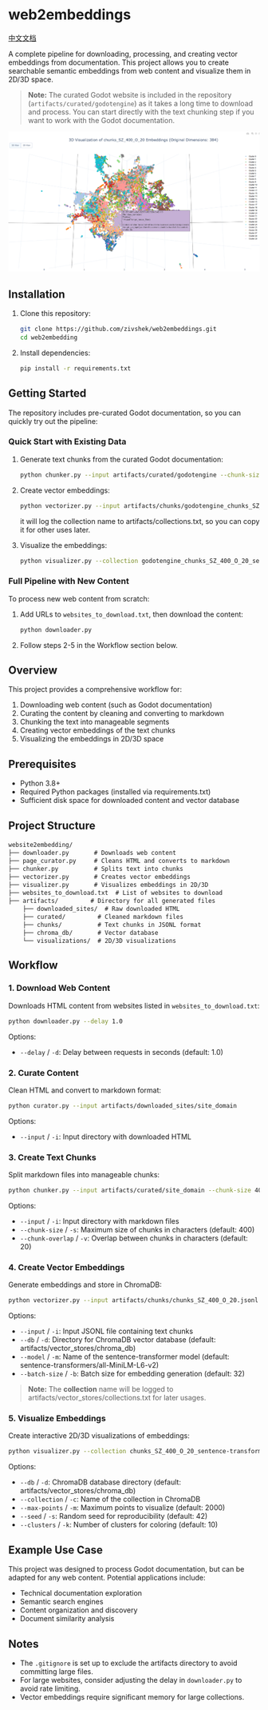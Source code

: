 # web2embeddings

[中文文档](README_cn.md)

A complete pipeline for downloading, processing, and creating vector embeddings from documentation. This project allows you to create searchable semantic embeddings from web content and visualize them in 2D/3D space.

> **Note:** The curated Godot website is included in the repository (`artifacts/curated/godotengine`) as it takes a long time to download and process. You can start directly with the text chunking step if you want to work with the Godot documentation.

![Visualization Screenshot](assets/visualization_screenshot.png)

## Installation

1. Clone this repository:
   ```bash
   git clone https://github.com/zivshek/web2embeddings.git
   cd web2embedding
   ```

2. Install dependencies:
   ```bash
   pip install -r requirements.txt
   ```

## Getting Started

The repository includes pre-curated Godot documentation, so you can quickly try out the pipeline:

### Quick Start with Existing Data

1. Generate text chunks from the curated Godot documentation:
   ```bash
   python chunker.py --input artifacts/curated/godotengine --chunk-size 400 --chunk-overlap 20
   ```

2. Create vector embeddings:
   ```bash
   python vectorizer.py --input artifacts/chunks/godotengine_chunks_SZ_400_O_20.jsonl
   ```
   it will log the collection name to artifacts/collections.txt, so you can copy it for other uses later.

3. Visualize the embeddings:
   ```bash
   python visualizer.py --collection godotengine_chunks_SZ_400_O_20_sentence-transformers_all-MiniLM-L6-v2
   ```

### Full Pipeline with New Content

To process new web content from scratch:

1. Add URLs to `websites_to_download.txt`, then download the content:
   ```bash
   python downloader.py
   ```

2. Follow steps 2-5 in the Workflow section below.

## Overview

This project provides a comprehensive workflow for:

1. Downloading web content (such as Godot documentation)
2. Curating the content by cleaning and converting to markdown
3. Chunking the text into manageable segments
4. Creating vector embeddings of the text chunks
5. Visualizing the embeddings in 2D/3D space

## Prerequisites

- Python 3.8+
- Required Python packages (installed via requirements.txt)
- Sufficient disk space for downloaded content and vector database

## Project Structure

```
website2embedding/
├── downloader.py       # Downloads web content
├── page_curator.py     # Cleans HTML and converts to markdown
├── chunker.py          # Splits text into chunks
├── vectorizer.py       # Creates vector embeddings
├── visualizer.py       # Visualizes embeddings in 2D/3D
├── websites_to_download.txt  # List of websites to download
├── artifacts/         # Directory for all generated files
    ├── downloaded_sites/  # Raw downloaded HTML
    ├── curated/         # Cleaned markdown files
    ├── chunks/          # Text chunks in JSONL format
    ├── chroma_db/       # Vector database
    └── visualizations/  # 2D/3D visualizations
```

## Workflow

### 1. Download Web Content

Downloads HTML content from websites listed in `websites_to_download.txt`:

```bash
python downloader.py --delay 1.0
```

Options:
- `--delay` / `-d`: Delay between requests in seconds (default: 1.0)

### 2. Curate Content

Clean HTML and convert to markdown format:

```bash
python curator.py --input artifacts/downloaded_sites/site_domain
```

Options:
- `--input` / `-i`: Input directory with downloaded HTML

### 3. Create Text Chunks

Split markdown files into manageable chunks:

```bash
python chunker.py --input artifacts/curated/site_domain --chunk-size 400 --chunk-overlap 20
```

Options:
- `--input` / `-i`: Input directory with markdown files
- `--chunk-size` / `-s`: Maximum size of chunks in characters (default: 400)
- `--chunk-overlap` / `-v`: Overlap between chunks in characters (default: 20)

### 4. Create Vector Embeddings

Generate embeddings and store in ChromaDB:

```bash
python vectorizer.py --input artifacts/chunks/chunks_SZ_400_O_20.jsonl --db artifacts/vector_stores/chroma_db
```

Options:
- `--input` / `-i`: Input JSONL file containing text chunks
- `--db` / `-d`: Directory for ChromaDB vector database (default: artifacts/vector_stores/chroma_db)
- `--model` / `-m`: Name of the sentence-transformer model (default: sentence-transformers/all-MiniLM-L6-v2)
- `--batch-size` / `-b`: Batch size for embedding generation (default: 32)

> **Note:** The **collection** name will be logged to artifacts/vector_stores/collections.txt for later usages.

### 5. Visualize Embeddings

Create interactive 2D/3D visualizations of embeddings:

```bash
python visualizer.py --collection chunks_SZ_400_O_20_sentence-transformers_all-MiniLM-L6-v2
```

Options:
- `--db` / `-d`: ChromaDB database directory (default: artifacts/vector_stores/chroma_db)
- `--collection` / `-c`: Name of the collection in ChromaDB
- `--max-points` / `-m`: Maximum points to visualize (default: 2000)
- `--seed` / `-s`: Random seed for reproducibility (default: 42)
- `--clusters` / `-k`: Number of clusters for coloring (default: 10)

## Example Use Case

This project was designed to process Godot documentation, but can be adapted for any web content. Potential applications include:
- Technical documentation exploration
- Semantic search engines
- Content organization and discovery
- Document similarity analysis

## Notes

- The `.gitignore` is set up to exclude the artifacts directory to avoid committing large files.
- For large websites, consider adjusting the delay in `downloader.py` to avoid rate limiting.
- Vector embeddings require significant memory for large collections.
